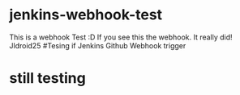 # jenkins-webhook-test
This is a webhook Test :D
If you see this the webhook. It really did! Jldroid25
#Tesing if Jenkins Github  Webhook trigger
# still testing 

